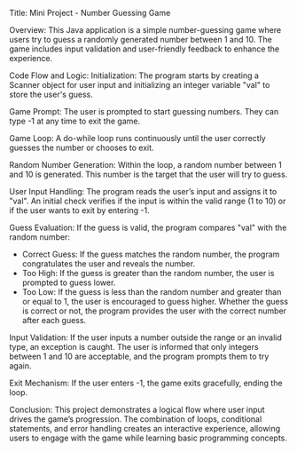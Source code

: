 Title: Mini Project - Number Guessing Game

Overview:
This Java application is a simple number-guessing game where users try to guess a randomly generated number between 1 and 10. The game includes input validation and user-friendly feedback to enhance the experience.

Code Flow and Logic:
Initialization:
The program starts by creating a Scanner object for user input and initializing an integer variable "val" to store the user's guess.

Game Prompt:
The user is prompted to start guessing numbers. They can type -1 at any time to exit the game.

Game Loop:
A do-while loop runs continuously until the user correctly guesses the number or chooses to exit.

Random Number Generation:
Within the loop, a random number between 1 and 10 is generated. This number is the target that the user will try to guess.

User Input Handling:
The program reads the user’s input and assigns it to "val". An initial check verifies if the input is within the valid range (1 to 10) or if the user wants to exit by entering -1.

Guess Evaluation:
If the guess is valid, the program compares "val" with the random number:
- Correct Guess: If the guess matches the random number, the program congratulates the user and reveals the number.
- Too High: If the guess is greater than the random number, the user is prompted to guess lower.
- Too Low: If the guess is less than the random number and greater than or equal to 1, the user is encouraged to guess higher. Whether the guess is correct or not, the program provides the user with the correct number after each guess.

Input Validation:
If the user inputs a number outside the range or an invalid type, an exception is caught. The user is informed that only integers between 1 and 10 are acceptable, and the program prompts them to try again.

Exit Mechanism:
If the user enters -1, the game exits gracefully, ending the loop.

Conclusion:
This project demonstrates a logical flow where user input drives the game’s progression. The combination of loops, conditional statements, and error handling creates an interactive experience, allowing users to engage with the game while learning basic programming concepts.
